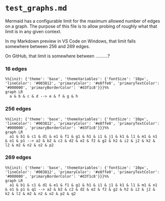 # `test_graphs.md`

Mermaid has a configurable limit for the maximum allowed number of edges on a
graph. The purpose of this file is to allow probing of roughly what that limit
is in any given context.

In my Markdown preview in VS Code on Windows, that limit falls somewhere between
256 and 269 edges.

On GitHub, that limit is somewhere between ..........?

### 16 edges

```mermaid
%%{init: {'theme': 'base', 'themeVariables': {'fontSize': '10px', 'lineColor': '#003812', 'primaryColor': '#e8ffe0', 'primaryTextColor': '#000000', 'primaryBorderColor': '#d3f1c8'}}}%%
graph LR
  a & b & c & d --> e & f & g & h

```

### 256 edges

```mermaid
%%{init: {'theme': 'base', 'themeVariables': {'fontSize': '10px', 'lineColor': '#003812', 'primaryColor': '#e8ffe0', 'primaryTextColor': '#000000', 'primaryBorderColor': '#d3f1c8'}}}%%
graph LR
  a1 & b1 & c1 & d1 & e1 & f1 & g1 & h1 & i1 & j1 & k1 & l1 & m1 & n1 & o1 & p1 --> a2 & b2 & c2 & d2 & e2 & f2 & g2 & h2 & i2 & j2 & k2 & l2 & m2 & n2 & o2 & p2

```

### 269 edges

```mermaid
%%{init: {'theme': 'base', 'themeVariables': {'fontSize': '10px', 'lineColor': '#003812', 'primaryColor': '#e8ffe0', 'primaryTextColor': '#000000', 'primaryBorderColor': '#d3f1c8'}}}%%
graph LR
  a1 & b1 & c1 & d1 & e1 & f1 & g1 & h1 & i1 & j1 & k1 & l1 & m1 & n1 & o1 & p1 & q1 --> a2 & b2 & c2 & d2 & e2 & f2 & g2 & h2 & i2 & j2 & k2 & l2 & m2 & n2 & o2 & p2 & q2

```
